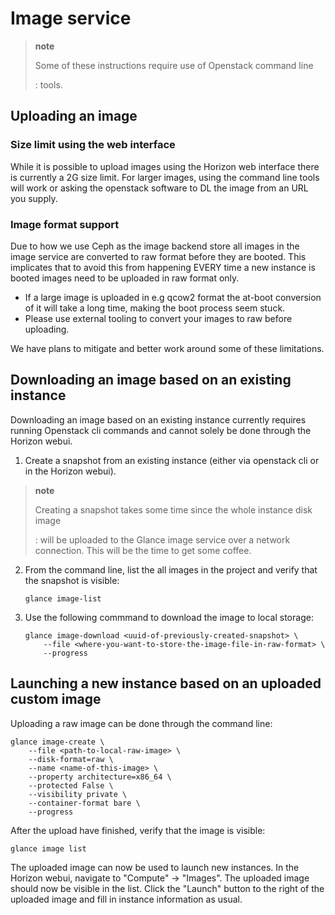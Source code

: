 Image service
=============

> **note**
>
> Some of these instructions require use of Openstack command line
>
> :   tools.
>
Uploading an image
------------------

### Size limit using the web interface

While it is possible to upload images using the Horizon web interface
there is currently a 2G size limit. For larger images, using the command
line tools will work or asking the openstack software to DL the image
from an URL you supply.

### Image format support

Due to how we use Ceph as the image backend store all images in the
image service are converted to raw format before they are booted. This
implicates that to avoid this from happening EVERY time a new instance
is booted images need to be uploaded in raw format only.

-   If a large image is uploaded in e.g qcow2 format the at-boot
    conversion of it will take a long time, making the boot process
    seem stuck.
-   Please use external tooling to convert your images to raw
    before uploading.

We have plans to mitigate and better work around some of these
limitations.

Downloading an image based on an existing instance
--------------------------------------------------

Downloading an image based on an existing instance currently requires
running Openstack cli commands and cannot solely be done through the
Horizon webui.

1.  Create a snapshot from an existing instance (either via openstack
    cli or in the Horizon webui).

> **note**
>
> Creating a snapshot takes some time since the whole instance disk image
>
> :   will be uploaded to the Glance image service over a
>     network connection. This will be the time to get some coffee.
>
2.  From the command line, list the all images in the project and verify
    that the snapshot is visible:

        glance image-list

3.  Use the following commmand to download the image to local storage:

        glance image-download <uuid-of-previously-created-snapshot> \
            --file <where-you-want-to-store-the-image-file-in-raw-format> \
            --progress

Launching a new instance based on an uploaded custom image
----------------------------------------------------------

Uploading a raw image can be done through the command line:

    glance image-create \
        --file <path-to-local-raw-image> \
        --disk-format=raw \
        --name <name-of-this-image> \
        --property architecture=x86_64 \
        --protected False \
        --visibility private \
        --container-format bare \
        --progress

After the upload have finished, verify that the image is visible:

    glance image list

The uploaded image can now be used to launch new instances. In the
Horizon webui, navigate to "Compute" -&gt; "Images". The uploaded image
should now be visible in the list. Click the "Launch" button to the
right of the uploaded image and fill in instance information as usual.
